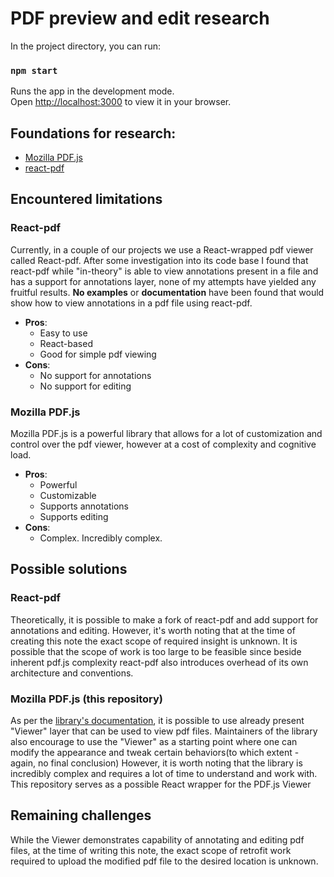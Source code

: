 # PDF preview and edit research
In the project directory, you can run:

### `npm start`

Runs the app in the development mode.\
Open [http://localhost:3000](http://localhost:3000) to view it in your browser.

## Foundations for research:
- [Mozilla PDF.js](https://mozilla.github.io/pdf.js/)
- [react-pdf](https://github.com/wojtekmaj/react-pdf/)

## Encountered limitations
### React-pdf
Currently, in a couple of our projects we use a React-wrapped pdf viewer called React-pdf.
After some investigation into its code base I found that react-pdf while "in-theory" is able to view annotations present in a file and has a support for annotations layer, none of my attempts have yielded any fruitful results.
**No examples** or **documentation** have been found that would show how to view annotations in a pdf file using react-pdf.
- **Pros**:
    - Easy to use
    - React-based
    - Good for simple pdf viewing
- **Cons**:
    - No support for annotations
    - No support for editing

### Mozilla PDF.js
Mozilla PDF.js is a powerful library that allows for a lot of customization and control over the pdf viewer, however at a cost of complexity and cognitive load.
- **Pros**:
    - Powerful
    - Customizable
    - Supports annotations
    - Supports editing
- **Cons**:
    - Complex. Incredibly complex.

## Possible solutions

### React-pdf
Theoretically, it is possible to make a fork of react-pdf and add support for annotations and editing. However, it's worth noting that at the time of creating this note
the exact scope of required insight is unknown. It is possible that the scope of work is too large to be feasible since beside inherent pdf.js complexity react-pdf also introduces overhead
of its own architecture and conventions.

### Mozilla PDF.js (this repository)
As per the [library's documentation](https://mozilla.github.io/pdf.js/getting_started), it is possible to use already present "Viewer" layer that can be used to view pdf files.
Maintainers of the library also encourage to use the "Viewer" as a starting point where one can modify the appearance and tweak certain behaviors(to which extent - again, no final conclusion)
However, it is worth noting that the library is incredibly complex and requires a lot of time to understand and work with.
This repository serves as a possible React wrapper for the PDF.js Viewer


## Remaining challenges
While the Viewer demonstrates capability of annotating and editing pdf files, at the time of writing this note, the exact scope of retrofit work required to upload the modified pdf file to the desired location is unknown.